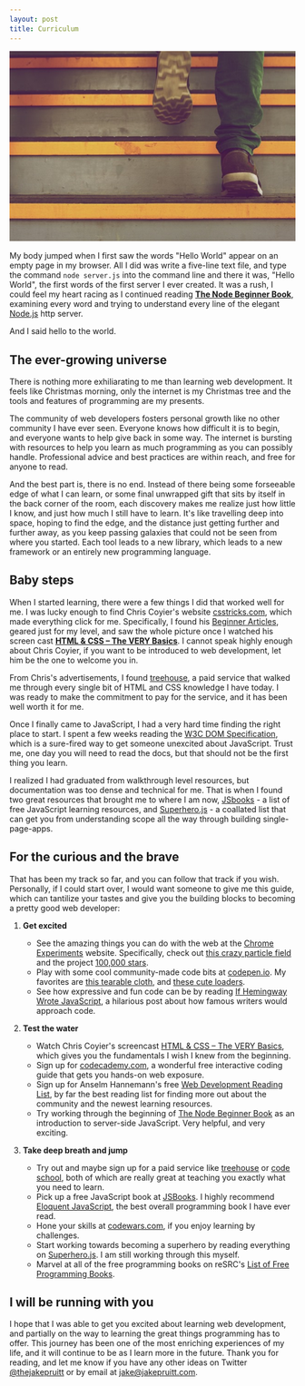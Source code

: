 ```yaml
---
layout: post
title: Curriculum
---
```


![Curriculum](/images/OSASuBX1SGu4kb3ozvne_IMG_1088.jpg)

My body jumped when I first saw the words "Hello World" appear on an empty page in my browser.  All I did was write a five-line text file, and type the command `node server.js` into the command line and there it was, "Hello World", the first words of the first server I ever created.  It was a rush, I could feel my heart racing as I continued reading [**The Node Beginner Book**](http://www.nodebeginner.org/), examining every word and trying to understand every line of the elegant [Node.js](http://nodejs.org/) http server.

And I said hello to the world.

## The ever-growing universe

There is nothing more exhiliarating to me than learning web development. It feels like Christmas morning, only the internet is my Christmas tree and the tools and features of programming are my presents.

The community of web developers fosters personal growth like no other community I have ever seen. Everyone knows how difficult it is to begin, and everyone wants to help give back in some way. The internet is bursting with resources to help you learn as much programming as you can possibly handle. Professional advice and best practices are within reach, and free for anyone to read.

And the best part is, there is no end. Instead of there being some forseeable edge of what I can learn, or some final unwrapped gift that sits by itself in the back corner of the room, each discovery makes me realize just how little I know, and just how much I still have to learn. It's like travelling deep into space, hoping to find the edge, and the distance just getting further and further away, as you keep passing galaxies that could not be seen from where you started. Each tool leads to a new library, which leads to a new framework or an entirely new programming language.

## Baby steps

When I started learning, there were a few things I did that worked well for me. I was lucky enough to find Chris Coyier's website [csstricks.com](http://css-tricks.com/), which made everything click for me. Specifically, I found his [Beginner Articles](http://css-tricks.com/category/beginner/), geared just for my level, and saw the whole picture once I watched his screen cast [**HTML & CSS – The VERY Basics**](http://css-tricks.com/video-screencasts/58-html-css-the-very-basics/). I cannot speak highly enough about Chris Coyier, if you want to be introduced to web development, let him be the one to welcome you in.

From Chris's advertisements, I found [treehouse](http://teamtreehouse.com/join/now?utm_source=css-tricks&utm_medium=leaderboard&utm_campaign=css-tricks-april-2014&cid=1148), a paid service that walked me through every single bit of HTML and CSS knowledge I have today. I was ready to make the commitment to pay for the service, and it has been well worth it for me.

Once I finally came to JavaScript, I had a very hard time finding the right place to start. I spent a few weeks reading the [W3C DOM Specification](http://www.w3.org/TR/2000/WD-DOM-Level-1-20000929/), which is a sure-fired way to get someone unexcited about JavaScript. Trust me, one day you will need to read the docs, but that should not be the first thing you learn.

I realized I had graduated from walkthrough level resources, but documentation was too dense and technical for me. That is when I found two great resources that brought me to where I am now, [JSbooks](http://jsbooks.revolunet.com/) - a list of free JavaScript learning resources, and [Superhero.js](http://superherojs.com/) - a coallated list that can get you from understanding scope all the way through building single-page-apps.

## For the curious and the brave

That has been my track so far, and you can follow that track if you wish. Personally, if I could start over, I would want someone to give me this guide, which can tantilize your tastes and give you the building blocks to becoming a pretty good web developer:

1. **Get excited**
	* See the amazing things you can do with the web at the [Chrome Experiments](http://www.chromeexperiments.com/) website. Specifically, check out [this crazy particle field](http://www.marky.pl/vector-field/) and the project [100,000 stars](http://stars.chromeexperiments.com/).
	* Play with some cool community-made code bits at [codepen.io](http://codepen.io/). My favorites are [this tearable cloth](http://codepen.io/suffick/pen/KrAwx), and [these cute loaders](http://codepen.io/thebabydino/pen/pxnld).
	* See how expressive and fun code can be by reading [If Hemingway Wrote JavaScript](http://byfat.xxx/if-hemingway-wrote-javascript), a hilarious post about how famous writers would approach code.

2. **Test the water**
	* Watch Chris Coyier's screencast [HTML & CSS – The VERY Basics](http://css-tricks.com/video-screencasts/58-html-css-the-very-basics/), which gives you the fundamentals I wish I knew from the beginning.
	* Sign up for [codecademy.com](http://www.codecademy.com/), a wonderful free interactive coding guide that gets you hands-on web exposure.
	* Sign up for Anselm Hannemann's free [Web Development Reading List](http://wdrl.info/), by far the best reading list for finding more out about the community and the newest learning resources.
	* Try working through the beginning of [The Node Beginner Book](http://www.nodebeginner.org/) as an introduction to server-side JavaScript. Very helpful, and very exciting.

3. **Take deep breath and jump**
	* Try out and maybe sign up for a paid service like [treehouse](http://teamtreehouse.com/) or [code school](https://www.codeschool.com/), both of which are really great at teaching you exactly what you need to learn.
	* Pick up a free JavaScript book at [JSBooks](http://jsbooks.revolunet.com/). I highly recommend [Eloquent JavaScript](http://eloquentjavascript.net/), the best overall programming book I have ever read.
	* Hone your skills at [codewars.com](http://www.codewars.com/), if you enjoy learning by challenges.
	* Start working towards becoming a superhero by reading everything on [Superhero.js](http://superherojs.com/). I am still working through this myself.
	* Marvel at all of the free programming books on reSRC's [List of Free Programming Books](http://resrc.io/list/10/list-of-free-programming-books/).

## I will be running with you

I hope that I was able to get you excited about learning web development, and partially on the way to learning the great things programming has to offer. This journey has been one of the most enriching experiences of my life, and it will continue to be as I learn more in the future.  Thank you for reading, and let me know if you have any other ideas on Twitter [@thejakepruitt](https://twitter.com/thejakepruitt) or by email at [jake@jakepruitt.com](mailto:jake@jakepruitt.com).